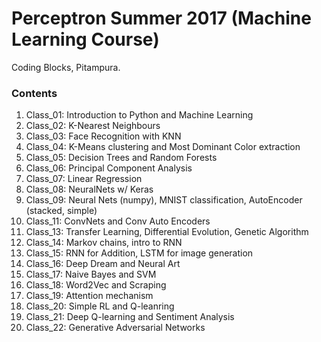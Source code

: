 # Perceptron Summer 2017 (Machine Learning Course)

Coding Blocks, Pitampura.


### Contents

1. Class_01: Introduction to Python and Machine Learning
2. Class_02: K-Nearest Neighbours
3. Class_03: Face Recognition with KNN
4. Class_04: K-Means clustering and Most Dominant Color extraction
5. Class_05: Decision Trees and Random Forests
6. Class_06: Principal Component Analysis
7. Class_07: Linear Regression
8. Class_08: NeuralNets w/ Keras
9. Class_09: Neural Nets (numpy), MNIST classification, AutoEncoder (stacked, simple)
10. Class_11: ConvNets and Conv Auto Encoders
11. Class_13: Transfer Learning, Differential Evolution, Genetic Algorithm
12. Class_14: Markov chains, intro to RNN
13. Class_15: RNN for Addition, LSTM for image generation
14. Class_16: Deep Dream and Neural Art
15. Class_17: Naive Bayes and SVM
16. Class_18: Word2Vec and Scraping
17. Class_19: Attention mechanism
18. Class_20: Simple RL and Q-leanring
19. Class_21: Deep Q-learning and Sentiment Analysis
20. Class_22: Generative Adversarial Networks
